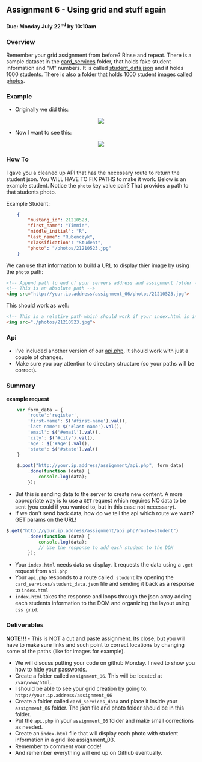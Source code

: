 ## Assignment 6 - Using grid and stuff again
#### Due: Monday July 22<sup>nd</sup> by 10:10am

### Overview

Remember your grid assignment from before? Rinse and repeat. There is a sample dataset in the [card_services](./card_services) folder, that holds fake student information and "M" numbers. It is called [student_data.json](./card_services/student_data.json) and it holds 1000 students. There is also a folder that holds 1000 student images called [photos](./card_services/photos). 


### Example

- Originally we did this:
<center><img src="http://cs.mwsu.edu/~griffin/zcloud/zcloud-files/color_card2.png"></center>

- Now I want to see this:

<center><img src="http://cs.mwsu.edu/~griffin/zcloud/zcloud-files/grid_student.png"></center>

### How To

I gave you a cleaned up API that has the necessary route to return the student json. You WILL HAVE TO FIX PATHS to make it work. Below is an example student. Notice the `photo` key value pair? That provides a path to that students photo. 

Example Student:

```json
    {
        "mustang_id": 21210523,
        "first_name": "Timmie",
        "middle_initial": "R",
        "last_name": "Rubenczyk",
        "classification": "Student",
        "photo": "/photos/21210523.jpg"
    }
```

We can use that information to build a URL to display thier image by using the `photo` path:

```html
<!-- Append path to end of your servers address and assignment folder -->
<!-- This is an absolute path -->
<img src="http://your.ip.address/assignment_06/photos/21210523.jpg">
```

This should work as well:

```html
<!-- This is a relative path which should work if your index.html is in the same folder as the photos folder. -->
<img src="./photos/21210523.jpg">
```

### Api

- I've included another version of our [api.php](./api.php). It should work with just a couple of changes. 
- Make sure you pay attention to directory structure (so your paths will be correct).

### Summary

**example request**
```js
    var form_data = {
        'route':'register',
        'first-name': $('#first-name').val(),
        'last-name': $('#last-name').val(),
        'email': $('#email').val(),
        'city': $('#city').val(),
        'age': $('#age').val(),
        'state': $('#state').val()
    }

    $.post("http://your.ip.address/assignment/api.php", form_data)
        .done(function (data) {
            console.log(data);
        });
```
- But this is sending data to the server to create new content. A more appropriate way is to use a `GET` request which reguires NO data to be sent (you could if you wanted to, but in this case not necessary). 
- If we don't send back data, how do we tell the api which route we want? GET params on the URL!

```js
$.get("http://your.ip.address/assignment/api.php?route=student")
        .done(function (data) {
            console.log(data);
            // Use the response to add each student to the DOM
        });
```

- Your `index.html` needs data so display. It requests the data using a `.get` request from `api.php`
- Your `api.php` responds to a route called: `student` by opening the `card_services/student_data.json` file and sending it back as a response to `index.html`
- `index.html` takes the response and loops through the json array adding each students information to the DOM and organizing the layout using `css grid`. 


### Deliverables

**NOTE!!!** - This is NOT a cut and paste assignment. Its close, but you will have to make sure links and such point to correct locations by changing some of the paths (like for images for example).

- We will discuss putting your code on github Monday. I need to show you how to hide your passwords.
- Create a folder called `assignment_06`. This will be located at `/var/www/html`.
- I should be able to see your grid creation by going to: `http://your.ip.address/assignment_06`
- Create a folder called `card_services_data` and place it inside your `assignment_06` folder. The json file and photo folder should be in this folder.
- Put the `api.php` in your `assignment_06` folder and make small corrections as needed. 
- Create an `index.html` file that will display each photo with student information in a grid like assignment_03.
- Remember to comment your code!  
- And remember everything will end up on Github eventually.
